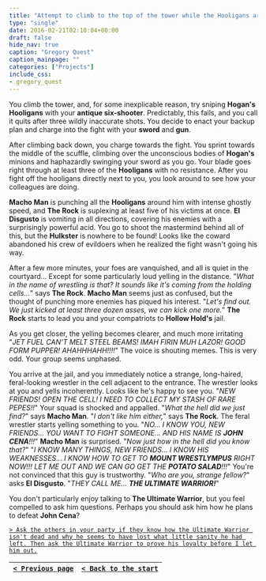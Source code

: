 ```yaml
---
title: "Attempt to climb to the top of the tower while the Hooligans are distracted and use it as a vantage point to snipe them. If that doesn't work, charge in with the sword and gun at the same time."
type: "single"
date: 2016-02-21T02:10:04+00:00
draft: false
hide_nav: true
caption: "Gregory Quest"
caption_mainpage: ""
categories: ["Projects"]
include_css:
- gregory_quest
---
```


You climb the tower, and, for some inexplicable reason, try sniping **Hogan's Hooligans** with your **antique six-shooter**. Predictably, this fails, and you call it quits after three wildly inaccurate shots. You decide to enact your backup plan and charge into the fight with your **sword** and **gun**.

After climbing back down, you charge towards the fight. You sprint towards the middle of the scuffle, climbing over the unconscious bodies of **Hogan's** minions and haphazardly swinging your sword as you go. Your blade goes right through at least three of the **Hooligans** with no resistance. After you fight off the hooligans directly next to you, you look around to see how your colleagues are doing. 

**Macho Man** is punching all the **Hooligans** around him with intense ghostly speed, and **The Rock** is suplexing at least five of his victims at once. **El Disgusto** is vomiting in all directions, covering his enemies with a surprisingly powerful acid. You go to shoot the mastermind behind all of this, but the **Hulkster** is nowhere to be found! Looks like the coward abandoned his crew of evildoers when he realized the fight wasn't going his way.

After a few more minutes, your foes are vanquished, and all is quiet in the courtyard... Except for some particularly loud yelling in the distance. "*What in the name of wrestling is that? It sounds like it's coming from the holding cells...*" says **The Rock**. **Macho Man** seems just as confused, but the thought of punching more enemies has piqued his interest. "*Let's find out. We just kicked at least three dozen asses, we can kick one more.*" **The Rock** starts to lead you and your compatriots to **Hollow Hold's** jail.

As you get closer, the yelling becomes clearer, and much more irritating "*JET FUEL CAN'T MELT STEEL BEAMS! IMAH FIRIN MUH LAZOR! GOOD FORM PUPPER! AHAHHHAHH!!!!*" The voice is shouting memes. This is very odd. Your group seems unphased.

You arrive at the jail, and you immediately notice a strange, long-haired, feral-looking wrestler in the cell adjacent to the entrance. The wrestler looks at you and yells incoherently. Looks like he's happy to see you. "*NEW FRIENDS! OPEN THE CELL! I NEED TO COLLECT MY STASH OF RARE PEPES!!*" Your squad is shocked and appalled. "*What the hell did we just find?*" says **Macho Man**. "*I don't like him either,*" says **The Rock**. The feral wrestler starts yelling something to you. "*NO... I KNOW YOU, NEW FRIENDS... YOU WANT TO FIGHT SOMEONE... AND HIS NAME IS **JOHN CENA**!!!*" **Macho Man** is surprised. "*Now just how in the hell did you know that?*" "*I KNOW MANY THINGS, NEW FRIENDS... I KNOW HIS WEAKNESSES... I KNOW HOW TO GET TO **MOUNT WRESTLYMPUS** RIGHT NOW!!! LET ME OUT AND WE CAN GO GET THE **POTATO SALAD**!!!*" You're not convinced that this guy is trustworthy. "*Who are you, strange fellow?*" asks **El Disgusto**. "*THEY CALL ME... **THE ULTIMATE WARRIOR!***"

You don't particularly enjoy talking to **The Ultimate Warrior**, but you feel compelled to ask him questions. Perhaps you should ask him how he plans to defeat **John Cena**?

[``> Ask the others in your party if they know how the Ultimate Warrior isn't dead and why he seems to have lost what little sanity he had left. Then ask the Ultimate Warrior to prove his loyalty before I let him out.``](../24)

|[``< Previous page``](../22)|[``< Back to the start``](../)|
|---|---|